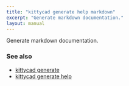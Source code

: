 ```yaml
---
title: "kittycad generate help markdown"
excerpt: "Generate markdown documentation."
layout: manual
---
```


Generate markdown documentation.

### See also

* [kittycad generate](./kittycad_generate)
* [kittycad generate help](./kittycad_generate_help)